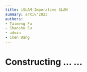 ```yaml
---
title: iSLAM:Imperative SLAM
summary: arXiv'2023
authors: 
- Taimeng Fu
- Shaoshu Su
- admin 
- Chen Wang
---
```


# Constructing ... ...